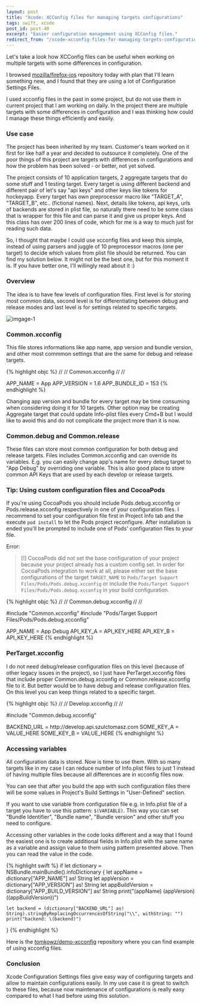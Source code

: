 ```yaml
---
layout: post
title: "Xcode: XCConfig files for managing targets configurations"
tags: swift, xcode
post_id: post-40
excerpt: "Easier configuration management using XCConfig files."
redirect_from: "/xcode-xcconfig-files-for-managing-targets-configurations/"
---
```

Let's take a look how XCConfig files can be useful when working on multiple
targets with some differences in configuration.

I browsed [mozilla/firefox-ios][firefox] repository today with plan that I'll
learn something new, and I found that they are using a lot of Configuration
Settings Files.

I used xcconfig files in the past in some project, but do not use them in
current project that I am working on daily. In the project there are multiple
targets with some differences in configuration and I was thinking how could I
manage these things efficiently and easily.

### Use case
The project has been inherited by my team. Customer's team worked on it first
for like half a year and decided to outsource it completely. One of the poor
things of this project are targets with differences in configurations and how
the problem has been solved - or better, not yet solved.

The project consists of 10 application targets, 2 aggregate targets that do
some stuff and 1 testing target. Every target is using different backend and
different pair of let's say "api keys" and other keys like tokens for hockeyapp.
Every target has own preprocessor macro like "TARGET_A", "TARGET_B", etc..
(fictional names). Next, details like tokens, api keys, urls of backends are
stored in plist file, so naturally there need to be some class that is wrapper
for this file and can parse it and give us proper keys. And this class has
over 200 lines of code, which for me is a way to much just for reading such data.

So, I thought that maybe I could use xcconfig files and keep this simple,
instead of using parsers and juggle of 10 preprocessor macros (one per target)
to decide which values from plist file should be returned. You can find my
solution below. It might not be the best one, but for this moment it is. If
you have better one, I'll willingly read about it :)

### Overview
The idea is to have few levels of configuration files. First level is for storing
most common data, second level is for differentiating between debug and release
modes and last level is for settings related to specific targets.

![imgage-1][img-1]


### Common.xcconfig
This file stores informations like app name, app version and bundle version,
and other most commmon settings that are the same for debug and release targets.

{% highlight objc %}
//
//  Common.xcconfig
//  <truncated>
//

APP_NAME = App
APP_VERSION = 1.6
APP_BUNDLE_ID = 153
{% endhighlight %}

Changing app version and bundle for every target may be time consuming when
considering doing it for 10 targets. Other option may be creating Aggregate
target that could update Info-plist files every Cmd+B but I would like to avoid
this and do not complicate the project more than it is now.

### Common.debug and Common.release
These files can store most common configuration for both debug and release targets.
Files includes Common.xcconfig and can override its variables. E.g. you can
easily change app's name for every debug target to "App Debug" by overriding
one variable. This is also good place to store common API Keys that are used
by each develop or release targets.

### Tip: Using custom configuration files and CocoaPods
If you're using CocoaPods you should include Pods.debug.xcconfig or
Pods.release.xcconfig respectively in one of your configuration files. I
recommend to set your configuration file first in Project Info tab and the execute
`pod install` to let the Pods project reconfigure. After installation is ended
you'll be prompted to include one of Pods' configuration files to your file.


Error:

> [!] CocoaPods did not set the base configuration of your project because your project already has a custom config set. In order for CocoaPods integration to work at all, please either set the base configurations of the target `TARGET_NAME` to `Pods/Target Support Files/Pods/Pods.debug.xcconfig` or include the `Pods/Target Support Files/Pods/Pods.debug.xcconfig` in your build configuration.</em>

{% highlight objc %}
//
//  Common.debug.xcconfig
//  <truncated>
//

#include "Common.xcconfig"
#include "Pods/Target Support Files/Pods/Pods.debug.xcconfig"

APP_NAME = App Debug
API_KEY_A = API_KEY_HERE
API_KEY_B = API_KEY_HERE
{% endhighlight %}

### PerTarget.xcconfig
I do not need debug/release configuration files on this level
(because of other legacy issues in the project), so I just have PerTarget.xcconfig
files that include proper Common.debug.xcconfig or Common.release.xcconfig
file to it. But better would be to have debug and release configuration files.
On this level you can keep things related to a specific target.

{% highlight objc %}
//
//  Develop.xcconfig
//  <truncated>
//

#include "Common.debug.xcconfig"

BACKEND_URL = http:\/\/develop.api.szulctomasz.com
SOME_KEY_A = VALUE_HERE
SOME_KEY_B = VALUE_HERE
{% endhighlight %}

### Accessing variables
All configuration data is stored. Now is time to use them. With so many targets
like in my case I can reduce number of Info.plist files to just 1 instead of
having multiple files because all differences are in xcconfig files now.

You can see that after you build the app with such configuration files there
will be some values in Project's Build Settings in "User-Defined" section.

If you want to use variable from configuration file e.g. in Info.plist file of a
target you have to use this pattern: `$(VARIABLE)`. This way you can set
"Bundle Identifier", "Bundle name", "Bundle version" and other stuff you
need to configure.

Accessing other variables in the code looks different and a way that I
found the easiest one is to create additional fields in Info.plist with
the same name as a variable and assign value to them using pattern presented above. Then you can read the value in the code.

{% highlight swift %}
if let dictionary = NSBundle.mainBundle().infoDictionary {
    let appName = dictionary["APP_NAME"] as! String
    let appVersion = dictionary["APP_VERSION"] as! String
    let appBuildVersion = dictionary["APP_BUILD_VERSION"] as! String
    print("\(appName) \(appVersion) (\(appBuildVersion))")

    let backend = (dictionary["BACKEND_URL"] as! String).stringByReplacingOccurrencesOfString("\\", withString: "")
    print("backend: \(backend)")
}
{% endhighlight %}

Here is the [tomkowz/demo-xcconfig][gh-demo] repository where you can find
example of using xcconfig files.

### Conclusion
Xcode Configuration Settings files give easy way of configuring targets and
allow to maintain configurations easily. In my use case it is great to switch
to these files, because now maintenance of configurations is really easy
compared to what I had before using this solution.

[firefox]: https://github.com/mozilla/firefox-ios
[gh-demo]: https://github.com/tomkowz/demo-xcconfig

[img-1]: /uploads/{{page.post_id}}/1.png
